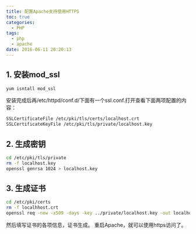 ```yaml
---
title: 配置Apache支持使用HTTPS
toc: true
categories:
  - PHP
tags:
  - php
  - apache
date: 2016-06-11 20:20:13
---
```

## 1. 安装mod_ssl
``` bash
yum isntall mod_ssl
```

<!-- more -->

安装完成后再/etc/httpd/conf.d/下面有一个ssl.conf.打开查看下面两项配置的内容：
``` bash
SSLCertificateFile /etc/pki/tls/certs/localhost.crt
SSLCertificateKeyFile /etc/pki/tls/private/localhost.key
```
## 2. 生成密钥
``` bash
cd /etc/pki/tls/private
rm -f localhost.key
openssl genrsa 1024 > localhost.key
```
## 3. 生成证书
``` bash
cd /etc/pki/certs
rm -f localhhost.crt
openssl req -new -x509 -days -key ../private/localhost.key -out localhost.crt
```
然后填写证书的各项信息，证书生成。
重启Apache，就可以使用https访问了。